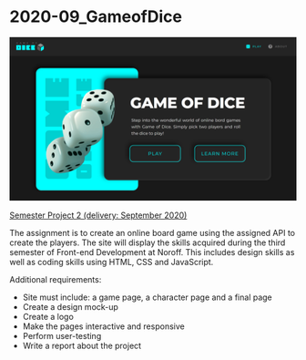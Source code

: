 # 2020-09_GameofDice
![Image of site](https://github.com/TinaHoldcroft/2020-09_GameofDice/blob/master/styles/images/readme.PNG)

[Semester Project 2 (delivery: September 2020)](http://tinamary.com/noroff/semester-project-02)

The assignment is to create an online board game using the assigned API to create the players.
The site will display the skills acquired during the third semester of Front-end Development at Noroff. 
This includes design skills as well as coding skills using HTML, CSS and JavaScript.

Additional requirements:
  - Site must include: a game page, a character page and a final page
  - Create a design mock-up
  - Create a logo
  - Make the pages interactive and responsive
  - Perform user-testing 
  - Write a report about the project
